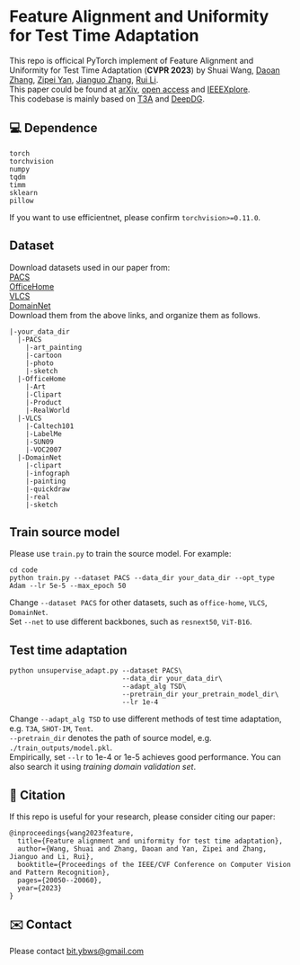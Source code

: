 # Feature Alignment and Uniformity for Test Time Adaptation
This repo is officical PyTorch implement of Feature Alignment and Uniformity for Test Time Adaptation (**CVPR 2023**) by Shuai Wang, [Daoan Zhang](https://dwan.ch/), [Zipei Yan](https://yanzipei.github.io/), [Jianguo Zhang](https://scholar.google.com/citations?user=ypSmZtIAAAAJ&hl=en), [Rui Li](https://scholar.google.com/citations?user=zTByNnsAAAAJ&hl=en&oi=ao).  
This paper could be found at [arXiv](https://arxiv.org/abs/2303.10902), [open access](https://openaccess.thecvf.com/content/CVPR2023/html/Wang_Feature_Alignment_and_Uniformity_for_Test_Time_Adaptation_CVPR_2023_paper.html) and [IEEEXplore](https://ieeexplore.ieee.org/document/10203978).  
This codebase is mainly based on [T3A](https://github.com/matsuolab/T3A) and [DeepDG](https://github.com/jindongwang/transferlearning/tree/master/code/DeepDG).  
## 💻 Dependence 
```
torch
torchvision
numpy
tqdm
timm
sklearn
pillow
```
If you want to use efficientnet, please confirm `torchvision>=0.11.0`.
## Dataset
Download datasets used in our paper from:  
[PACS](https://drive.google.com/uc?id=1JFr8f805nMUelQWWmfnJR3y4_SYoN5Pd)  
[OfficeHome](https://drive.google.com/uc?id=1uY0pj7oFsjMxRwaD3Sxy0jgel0fsYXLC)  
[VLCS](https://drive.google.com/uc?id=1skwblH1_okBwxWxmRsp9_qi15hyPpxg8)  
[DomainNet](http://ai.bu.edu/M3SDA/)  
Download them from the above links, and organize them as follows.  
```
|-your_data_dir
  |-PACS
    |-art_painting
    |-cartoon
    |-photo
    |-sketch
  |-OfficeHome
    |-Art
    |-Clipart
    |-Product
    |-RealWorld
  |-VLCS
    |-Caltech101
    |-LabelMe
    |-SUN09
    |-VOC2007
  |-DomainNet
    |-clipart
    |-infograph
    |-painting
    |-quickdraw
    |-real
    |-sketch
```
## Train source model
Please use `train.py` to train the source model. For example:
```
cd code
python train.py --dataset PACS --data_dir your_data_dir --opt_type Adam --lr 5e-5 --max_epoch 50
```
Change `--dataset PACS` for other datasets, such as `office-home`, `VLCS`, `DomainNet`.  
Set `--net` to use different backbones, such as `resnext50`, `ViT-B16`.
## Test time adaptation
```
python unsupervise_adapt.py --dataset PACS\
                            --data_dir your_data_dir\
                            --adapt_alg TSD\ 
                            --pretrain_dir your_pretrain_model_dir\
                            --lr 1e-4
```
Change `--adapt_alg TSD` to use different methods of test time adaptation, e.g. `T3A`, `SHOT-IM`, `Tent`.  
`--pretrain_dir` denotes the path of source model, e.g. `./train_outputs/model.pkl`.  
Empirically, set `--lr` to 1e-4 or 1e-5 achieves good performance.
You can also search it using _training domain validation set_.
## 📝 Citation
If this repo is useful for your research, please consider citing our paper:
```
@inproceedings{wang2023feature,
  title={Feature alignment and uniformity for test time adaptation},
  author={Wang, Shuai and Zhang, Daoan and Yan, Zipei and Zhang, Jianguo and Li, Rui},
  booktitle={Proceedings of the IEEE/CVF Conference on Computer Vision and Pattern Recognition},
  pages={20050--20060},
  year={2023}
}
```
## ✉️ Contact
Please contact bit.ybws@gmail.com

